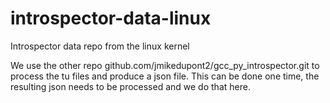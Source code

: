 # introspector-data-linux
Introspector data repo from the linux kernel

We use the other repo github.com/jmikedupont2/gcc_py_introspector.git to process the tu files and produce a json file.
This can be done one time, the resulting json needs to be processed and we do that here.
